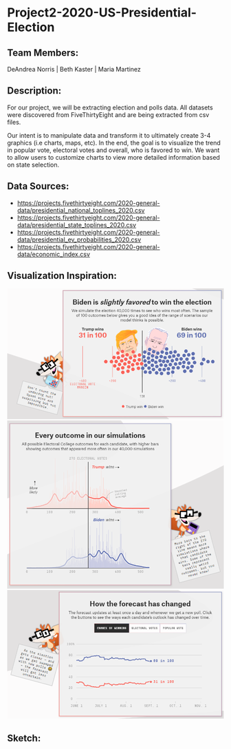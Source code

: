 # Project2-2020-US-Presidential-Election

## Team Members:
DeAndrea Norris | Beth Kaster | Maria Martinez

## Description:
For our project, we will be extracting election and polls data. All datasets were discovered from FiveThirtyEight and are being extracted from csv files. 

Our intent is to manipulate data and transform it to ultimately create 3-4 graphics (i.e charts, maps, etc).  In the end, the goal is to visualize the trend in popular vote, electoral votes and overall, who is favored to win.  We want to allow users to customize charts to view more detailed information based on state selection.

## Data Sources:
* https://projects.fivethirtyeight.com/2020-general-data/presidential_national_toplines_2020.csv
* https://projects.fivethirtyeight.com/2020-general-data/presidential_state_toplines_2020.csv
* https://projects.fivethirtyeight.com/2020-general-data/presidential_ev_probabilities_2020.csv
* https://projects.fivethirtyeight.com/2020-general-data/economic_index.csv


## Visualization Inspiration:
![Inspo1](Images/Inspo1.PNG)
![Inspo2](Images/Inspo2.PNG)
![Inspo3](Images/Inspo3.PNG)

## Sketch:
